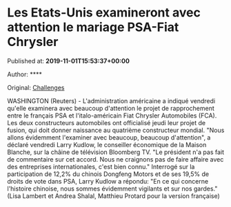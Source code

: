 
# Les Etats-Unis examineront avec attention le mariage PSA-Fiat Chrysler

Published at: **2019-11-01T15:53:37+00:00**

Author: ****

Original: [Challenges](https://www.challenges.fr/top-news/les-etats-unis-examineront-avec-attention-le-mariage-psa-fiat-chrysler_682762)

WASHINGTON (Reuters) - L'administration américaine a indiqué vendredi qu'elle examinera avec beaucoup d'attention le projet de rapprochement entre le français PSA et l'italo-américain Fiat Chrysler Automobiles (FCA).
Les deux constructeurs automobiles ont officialisé jeudi leur projet de fusion, qui doit donner naissance au quatrième constructeur mondial.
"Nous allons évidemment l'examiner avec beaucoup, beaucoup d'attention", a déclaré vendredi Larry Kudlow, le conseiller économique de la Maison Blanche, sur la châine de télévision Bloomberg TV. "Le président n'a pas fait de commentaire sur cet accord. Nous ne craignons pas de faire affaire avec des entreprises internationales, c'est bien connu."
Interrogé sur la participation de 12,2% du chinois Dongfeng Motors et de ses 19,5% de droits de vote dans PSA, Larry Kudlow a répondu: "En ce qui concerne l'histoire chinoise, nous sommes évidemment vigilants et sur nos gardes."
(Lisa Lambert et Andrea Shalal, Matthieu Protard pour la version française)
